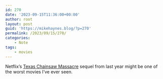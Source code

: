 ```yaml
---
id: 270
date: '2023-09-15T11:36:00+00:00'
author: root
layout: post
guid: 'https://mikehaynes.blog/?p=270'
permalink: /2023/09/15/270/
categories:
    - Note
tags:
    - movies
---
```


Netflix’s [Texas Chainsaw Massacre](https://www.imdb.com/title/tt11755740/) sequel from last year might be one of the worst movies I’ve ever seen.